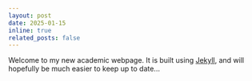 ```yaml
---
layout: post
date: 2025-01-15
inline: true
related_posts: false
---
```

Welcome to my new academic webpage. It is built using
[Jekyll](https://jekyllrb.com/), and will
hopefully be much easier to keep up to date...
